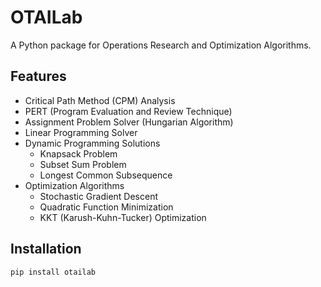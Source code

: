 # OTAILab

A Python package for Operations Research and Optimization Algorithms.

## Features

- Critical Path Method (CPM) Analysis
- PERT (Program Evaluation and Review Technique)
- Assignment Problem Solver (Hungarian Algorithm)
- Linear Programming Solver
- Dynamic Programming Solutions
  - Knapsack Problem
  - Subset Sum Problem
  - Longest Common Subsequence
- Optimization Algorithms
  - Stochastic Gradient Descent
  - Quadratic Function Minimization
  - KKT (Karush-Kuhn-Tucker) Optimization

## Installation

```bash
pip install otailab
